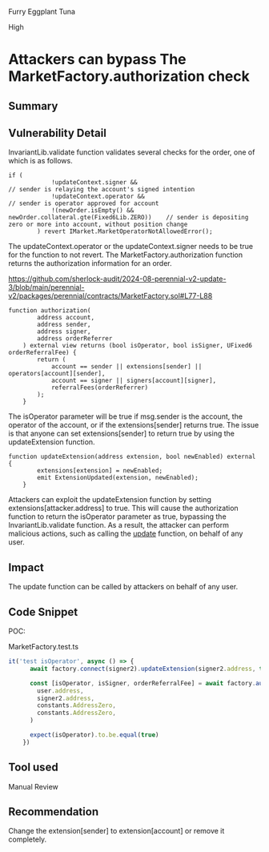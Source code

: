 Furry Eggplant Tuna

High

# Attackers can bypass The MarketFactory.authorization check

## Summary

## Vulnerability Detail
InvariantLib.validate function validates several checks for the order, one of which is as follows.

```solidity
if (
            !updateContext.signer &&                                            // sender is relaying the account's signed intention
            !updateContext.operator &&                                          // sender is operator approved for account
            !(newOrder.isEmpty() && newOrder.collateral.gte(Fixed6Lib.ZERO))    // sender is depositing zero or more into account, without position change
        ) revert IMarket.MarketOperatorNotAllowedError();
```
The updateContext.operator or the updateContext.signer needs to be true for the function to not revert. The MarketFactory.authorization function returns the authorization information for an order.

https://github.com/sherlock-audit/2024-08-perennial-v2-update-3/blob/main/perennial-v2/packages/perennial/contracts/MarketFactory.sol#L77-L88
```solidity
function authorization(
        address account,
        address sender,
        address signer,
        address orderReferrer
    ) external view returns (bool isOperator, bool isSigner, UFixed6 orderReferralFee) {
        return (
            account == sender || extensions[sender] || operators[account][sender],
            account == signer || signers[account][signer],
            referralFees(orderReferrer)
        ); 
    } 
```
The isOperator parameter will be true if msg.sender is the account, the operator of the account, or if the extensions[sender] returns true. The issue is that anyone can set extensions[sender] to return true by using the updateExtension function.

```solidity
function updateExtension(address extension, bool newEnabled) external {
        extensions[extension] = newEnabled;
        emit ExtensionUpdated(extension, newEnabled);
    }

```
Attackers can exploit the updateExtension function by setting extensions[attacker.address] to true. This will cause the authorization function to return the isOperator parameter as true, bypassing the InvariantLib.validate function. As a result, the attacker can perform malicious actions, such as calling the [update](https://github.com/sherlock-audit/2024-08-perennial-v2-update-3/blob/main/perennial-v2/packages/perennial/contracts/Market.sol#L131-L160) function, on behalf of any user.
## Impact
The update function can be called by attackers on behalf of any user.
## Code Snippet
POC:

MarketFactory.test.ts

```ts
it('test isOperator', async () => {
      await factory.connect(signer2).updateExtension(signer2.address, true)

      const [isOperator, isSigner, orderReferralFee] = await factory.authorization(
        user.address,
        signer2.address,
        constants.AddressZero,
        constants.AddressZero,
      )

      expect(isOperator).to.be.equal(true)
    })
```

## Tool used

Manual Review

## Recommendation
Change the extension[sender] to extension[account] or remove it completely.